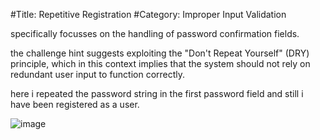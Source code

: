 #Title: Repetitive Registration
#Category: Improper Input Validation

 specifically focusses on the handling of password confirmation fields.

 the challenge hint suggests exploiting the "Don't Repeat Yourself" (DRY) principle, which in this context implies that the system should not rely on redundant user input to function correctly. 

here i repeated the password string in the first password field and still i have been registered as a user.

 ![image](https://github.com/user-attachments/assets/1451dfa0-cf32-44b7-a3fb-d75dcae70566)
